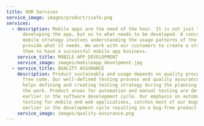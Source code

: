 ```yaml
---
title: OUR Services
service_image: images/product/isafe.png
services:
  - description: Mobile apps are the need of the hour. It is not just the part of
      developing the app, but as to what needs to be developed. A concrete
      mobile strategy involves understanding the usage patterns of the user to
      provide what it needs. We work with our customers to create a strategy for
      them to have a successful mobile app business.
    service_title: MOBILE APP DEVELOPMENT
    service_image: images/mobileapp_develpment.jpg
  - service_title: QUALITY ASSURANCE
    description: Product sustainably and usage depends on quality process and bug
      free code. Our well-defined testing process and quality assurance team
      helps defining and creating testing strategy during the planning stages of
      the work. Product areas for automation and manual testing are defined much
      earlier in the software development cycle. Our emphasis on automating
      testing for mobile and web applications, catches most of our bugs much
      earlier in the development cycle resulting in a bug-free product.
    service_image: images/quality-assurance.png
---
```

